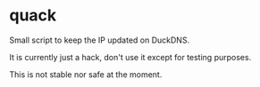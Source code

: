 # quack
Small script to keep the IP updated on DuckDNS.

It is currently just a hack, don't use it except for testing purposes.

This is not stable nor safe at the moment.
